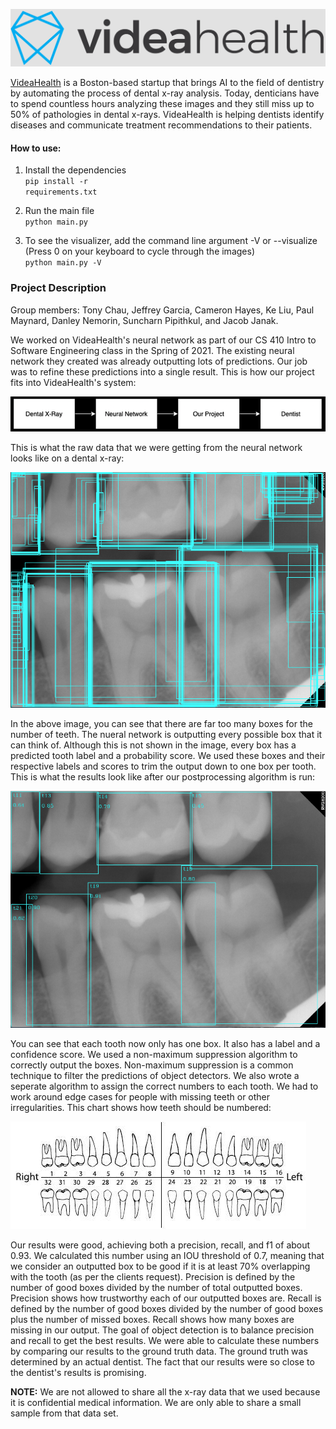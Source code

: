 ![VideaHealth logo](./Images/videahealth-logo.png)

[VideaHealth](https://www.videa.ai/) is a Boston-based startup that brings AI to the field of dentistry by automating the process of dental x-ray analysis. Today, denticians have to spend countless hours analyzing these images and they still miss up to 50% of pathologies in dental x-rays. VideaHealth is helping dentists identify diseases and communicate treatment recommendations to their patients.

#### How to use:
1. Install the dependencies<br />
<code>pip install -r requirements.txt</code>

2. Run the main file<br />
<code>python main.py</code>

3. To see the visualizer, add the command line argument -V or --visualize<br />
(Press 0 on your keyboard to cycle through the images)<br />
<code>python main.py -V</code>

### Project Description

Group members: Tony Chau, Jeffrey Garcia, Cameron Hayes, Ke Liu, Paul Maynard, Danley Nemorin, Suncharn Pipithkul, and Jacob Janak.

We worked on VideaHealth's neural network as part of our CS 410 Intro to Software Engineering class in the Spring of 2021. The existing neural network they created was already outputting lots of predictions. Our job was to refine these predictions into a single result. This is how our project fits into VideaHealth's system:

![Work flow](./Images/diagram.png)

This is what the raw data that we were getting from the neural network looks like on a dental x-ray:

![Raw data](./Images/raw-data.jpeg)

In the above image, you can see that there are far too many boxes for the number of teeth. The nueral network is outputting every possible box that it can think of. Although this is not shown in the image, every box has a predicted tooth label and a probability score. We used these boxes and their respective labels and scores to trim the output down to one box per tooth. This is what the results look like after our postprocessing algorithm is run:

![Our outputted results](./Images/our-result.jpeg)

You can see that each tooth now only has one box. It also has a label and a confidence score. We used a non-maximum suppression algorithm to correctly output the boxes. Non-maximum suppression is a common technique to filter the predictions of object detectors. We also wrote a seperate algorithm to assign the correct numbers to each tooth. We had to work around edge cases for people with missing teeth or other irregularities. This chart shows how teeth should be numbered:

![Tooth numbering chart](./Images/tooth-chart.png)

Our results were good, achieving both a precision, recall, and f1 of about 0.93. We calculated this number using an IOU threshold of 0.7, meaning that we consider an outputted box to be good if it is at least 70% overlapping with the tooth (as per the clients request). Precision is defined by the number of good boxes divided by the number of total outputted boxes. Precision shows how trustworthy each of our outputted boxes are. Recall is defined by the number of good boxes divided by the number of good boxes plus the number of missed boxes. Recall shows how many boxes are missing in our output. The goal of object detection is to balance precision and recall to get the best results. We were able to calculate these numbers by comparing our results to the ground truth data. The ground truth was determined by an actual dentist. The fact that our results were so close to the dentist's results is promising.

<b>NOTE:</b> We are not allowed to share all the x-ray data that we used because it is confidential medical information. We are only able to share a small sample from that data set.
